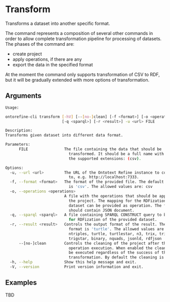 # Transform

Transforms a dataset into another specific format.

The command represents a composition of several other commands in order to allow complete transformation pipeline
for processing of datasets.
The phases of the command are:
- create project
- apply operations, if there are any
- export the data in the specified format

At the moment the command only supports transformation of CSV to RDF, but it will be gradually extended with more
options of transformation.

## Arguments

```bash
Usage:

ontorefine-cli transform [-hV] [--[no-]clean] [-f <format>] [-o <operations>]
                         [-q <sparql>] [-r <result>] -u <url> FILE

Description:
Transforms given dataset into different data format.

Parameters:
      FILE                The file containing the data that should be
                            transformed. It should be a full name with one of
                            the supported extensions: (csv).

Options:
  -u, --url <url>         The URL of the Ontotext Refine instance to connect
                            to, e.g. http://localhost:7333.
  -f, --format <format>   The format of the provided file. The default format
                            is 'csv'. The allowed values are: csv
  -o, --operations <operations>
                          A file with the operations that should be applied to
                            the project. The mapping for the RDFization of the
                            dataset can be provided as operation. The file
                            should contain JSON document.
  -q, --sparql <sparql>   A file containing SPARQL CONSTRUCT query to be used
                            for RDFization of the provided dataset.
  -r, --result <result>   Controls the output format of the result. The default
                            format is 'turtle'. The allowed values are: rdfxml,
                            ntriples, turtle, turtlestar, n3, trix, trig,
                            trigstar, binary, nquads, jsonld, rdfjson
      --[no-]clean        Controls the cleaning of the project after the
                            operation execution. When enabled the clean up will
                            be executed regardless of the success of the
                            transformation. By default the cleaning is enabled.
  -h, --help              Show this help message and exit.
  -V, --version           Print version information and exit.
```

## Examples

TBD
